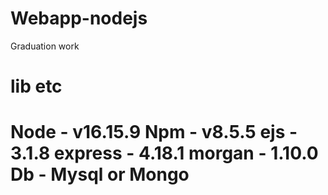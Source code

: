 # Webapp-nodejs
 Graduation work





lib etc
=================
Node - v16.15.9
Npm - v8.5.5
ejs - 3.1.8
express - 4.18.1
morgan - 1.10.0
Db - Mysql or Mongo
=================

